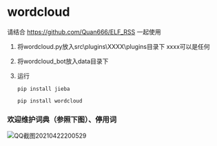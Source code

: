 # wordcloud
请结合 https://github.com/Quan666/ELF_RSS 一起使用
1. 将wordcloud.py放入src\plugins\XXXX\plugins目录下 xxxx可以是任何
2. 将wordcloud_bot放入data目录下
3. 运行 

    `pip install jieba`
    
    `pip install wordcloud`
    
### 欢迎维护词典（参照下图）、停用词

![QQ截图20210422200529](https://user-images.githubusercontent.com/32663291/124692058-75df3d00-df0f-11eb-8e14-e37907bc1876.png)

